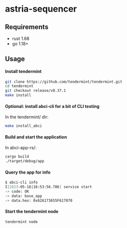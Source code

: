 # astria-sequencer

## Requirements

- rust 1.68
- go 1.18+

## Usage

#### Install tendermint
```sh
git clone https://github.com/tendermint/tendermint.git
cd tendermint
git checkout release/v0.37.1
make install
```

#### Optional: install abci-cli for a bit of CLI testing

In the tendermint/ dir:
```sh
make install_abci
```

#### Build and start the application

In abci-app-rs/:
```sh
cargo build
./target/debug/app
```

#### Query the app for info

```sh
$ abci-cli info
I[2023-05-16|16:53:56.786] service start                                module=abci-client msg="Starting socketClient service" impl=socketClient
-> code: OK
-> data: base_app
-> data.hex: 0x626173655F617070
```

#### Start the tendermint node
```sh
tendermint node
```